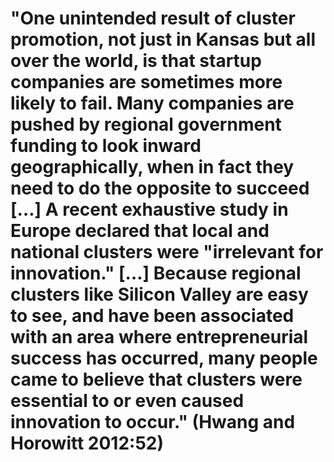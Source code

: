# "One unintended result of cluster promotion, not just in Kansas but all over the world, is that startup companies are sometimes more likely to fail. Many companies are pushed by regional government funding to look inward geographically, when in fact they need to do the opposite to succeed […] A recent exhaustive study in Europe declared that local and national clusters were "irrelevant for innovation." […] Because regional clusters like Silicon Valley are easy to see, and have been associated with an area where entrepreneurial success has occurred, many people came to believe that clusters were essential to or even caused innovation to occur." (Hwang and Horowitt 2012:52)